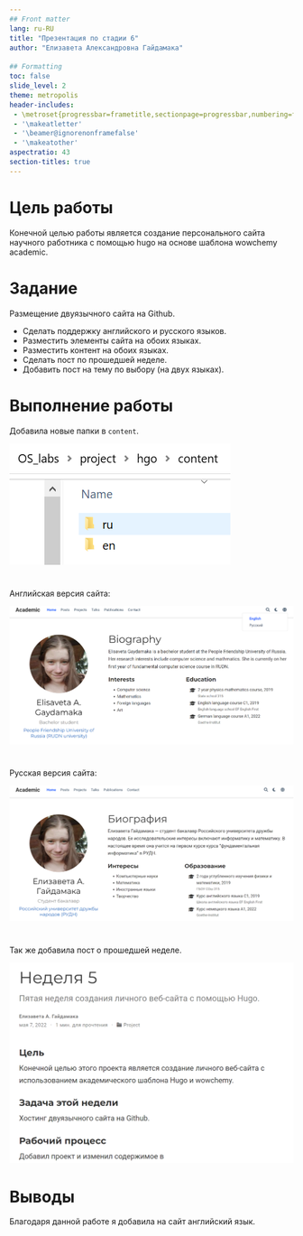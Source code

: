 ```yaml
---
## Front matter
lang: ru-RU
title: "Презентация по стадии 6"
author: "Елизавета Александровна Гайдамака"

## Formatting
toc: false
slide_level: 2
theme: metropolis
header-includes: 
 - \metroset{progressbar=frametitle,sectionpage=progressbar,numbering=fraction}
 - '\makeatletter'
 - '\beamer@ignorenonframefalse'
 - '\makeatother'
aspectratio: 43
section-titles: true
---
```


# Цель работы

Конечной целью работы является создание персонального сайта научного работника с помощью hugo на основе шаблона wowchemy academic.

# Задание

Размещение двуязычного сайта на Github.

- Сделать поддержку английского и русского языков.
- Разместить элементы сайта на обоих языках.
- Разместить контент на обоих языках.
- Сделать пост по прошедшей неделе.
- Добавить пост на тему по выбору (на двух языках).

# Выполнение работы

Добавила новые папки в `content`.

![Рис.1](image\picture1.png)  

#

Английская версия сайта:

![Рис.2](image\picture2.png)  

#

Русская версия сайта:

![Рис.3](image\picture3.png) 

#

Так же добавила пост о прошедшей неделе.

![Рис.4](image\picture4.png)  

# Выводы

Благодаря данной работе я добавила на сайт английский язык.
